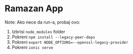 # Ramazan App

Note: Ako nece da run-a, probaj ovo:
1) Izbrisi `node_modules` folder
2) Pokreni `npm install --legacy-peer-deps`
3) Pokreni `export NODE_OPTIONS=--openssl-legacy-provider`
4) Pokreni `ionic serve`
